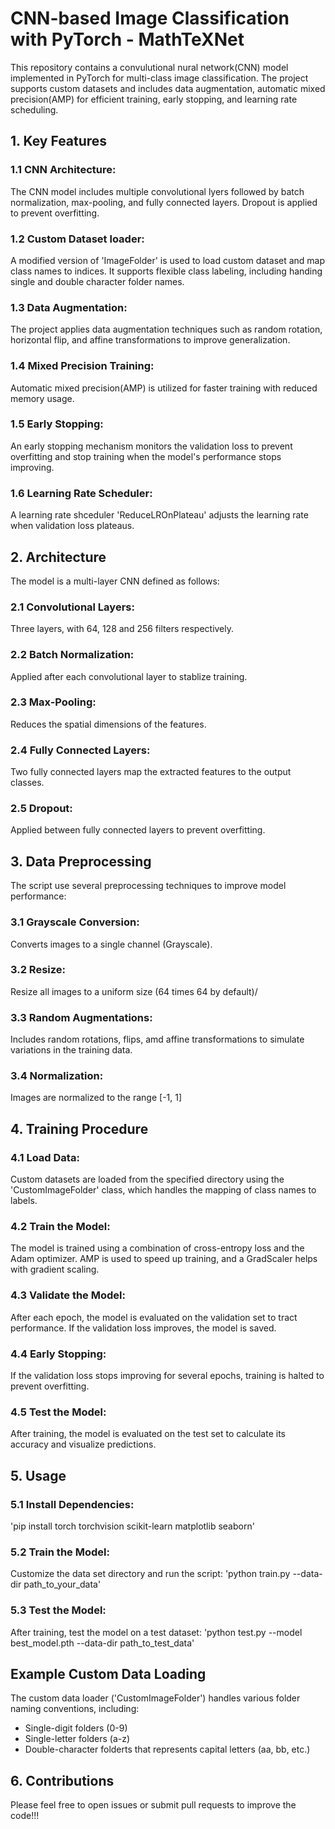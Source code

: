# CNN-based Image Classification with PyTorch - MathTeXNet
This repository contains a convulutional nural network(CNN) model implemented in PyTorch for multi-class image classification. The project supports custom datasets and includes data augmentation, automatic mixed precision(AMP) for efficient training, early stopping, and learning rate scheduling.

## 1. Key Features
### 1.1 CNN Architecture:
The CNN model includes multiple convolutional lyers followed by batch normalization, max-pooling, and fully connected layers. Dropout is applied to prevent overfitting.

### 1.2 Custom Dataset loader:
A modified version of 'ImageFolder' is used to load custom dataset and map class names to indices. It supports flexible class labeling, including handing single and double character folder names.

### 1.3 Data Augmentation:
The project applies data augmentation techniques such as random rotation, horizontal flip, and affine transformations to improve generalization.

### 1.4 Mixed Precision Training:
Automatic mixed precision(AMP) is utilized for faster training with reduced memory usage.

### 1.5 Early Stopping: 
An early stopping mechanism monitors the validation loss to prevent overfitting and stop training when the model's performance stops improving.

### 1.6 Learning Rate Scheduler:
A learning rate shceduler 'ReduceLROnPlateau' adjusts the learning rate when validation loss plateaus.

## 2. Architecture
The model is a multi-layer CNN defined as follows:

### 2.1 Convolutional Layers:
Three layers, with 64, 128 and 256 filters respectively.

### 2.2 Batch Normalization:
Applied after each convolutional layer to stablize training.

### 2.3 Max-Pooling:
Reduces the spatial dimensions of the features.

### 2.4 Fully Connected Layers:
Two fully connected layers map the extracted features to the output classes.

### 2.5 Dropout:
Applied between fully connected layers to prevent overfitting.

## 3. Data Preprocessing
The script use several preprocessing techniques to improve model performance:

### 3.1 Grayscale Conversion:
Converts images to a single channel (Grayscale).

### 3.2 Resize:
Resize all images to a uniform size (64 times 64 by default)/

### 3.3 Random Augmentations:
Includes random rotations, flips, amd affine transformations to simulate variations in the training data.

### 3.4 Normalization:
Images are normalized to the range [-1, 1]

## 4. Training Procedure
### 4.1 Load Data:
Custom datasets are loaded from the specified directory using the 'CustomImageFolder' class, which handles the mapping of class names to labels.

### 4.2 Train the Model:
The model is trained using a combination of cross-entropy loss and the Adam optimizer. AMP is used to speed up training, and a GradScaler helps with gradient scaling.

### 4.3 Validate the Model:
After each epoch, the model is evaluated on the validation set to tract performance. If the validation loss improves, the model is saved.

### 4.4 Early Stopping:
If the validation loss stops improving for several epochs, training is halted to prevent overfitting.

### 4.5 Test the Model:
After training, the model is evaluated on the test set to calculate its accuracy and visualize predictions.

## 5. Usage
### 5.1 Install Dependencies:
'pip install torch torchvision scikit-learn matplotlib seaborn'

### 5.2 Train the Model:
Customize the data set directory and run the script:
'python train.py --data-dir path_to_your_data'

### 5.3 Test the Model:
After training, test the model on a test dataset:
'python test.py --model best_model.pth --data-dir path_to_test_data'

## Example Custom Data Loading
The custom data loader ('CustomImageFolder') handles various folder naming conventions, including:
- Single-digit folders (0-9)
- Single-letter folders (a-z)
- Double-character folderts that represents capital letters (aa, bb, etc.)

## 6. Contributions
Please feel free to open issues or submit pull requests to improve the code!!!
